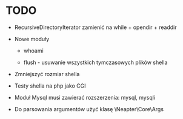 TODO
====

*	RecursiveDirectoryIterator zamienić na while + opendir + readdir

*	Nowe moduły

	*	whoami

	*	flush - usuwanie wszystkich tymczasowych plików shella

*	Zmniejszyć rozmiar shella

*	Testy shella na php jako CGI

*	Moduł Mysql musi zawierać rozszerzenia: mysql, mysqli

*	Do parsowania argumentów użyć klasę \Neapter\Core\Args
